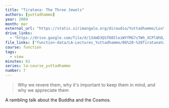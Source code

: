 ```yaml
---
title: "Tiratana: The Three Jewels"
authors: [yuttadhammo]
year: 2009
month: mar
external_url: "https://static.sirimangalo.org/diraudio/Yuttadhammo/Los%20Angeles%20Course/090321_Tiratana.mp3"
drive_links:
  - "https://drive.google.com/file/d/13dmD3QSfO85leiWYfMG7sTWh_XCPl8hD/view?usp=share_link"
file_links: ["function-data/LA-Lectures_Yuttadhammo/06%20-%20Tiratana%20(2009-03-21).mp3"]
course: function
tags:
  - view
minutes: 61
series: la-course_yuttadhammo
number: 7
---
```


> Why we revere them, why it's important to keep them in mind, and why we appreciate them

A rambling talk about the Buddha and the Cosmos.

